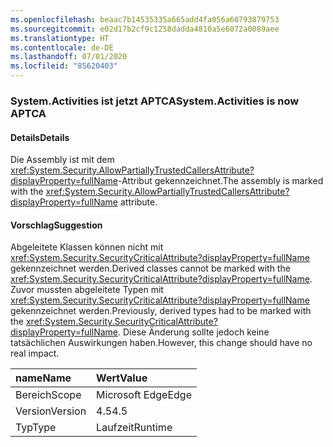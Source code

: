 ```yaml
---
ms.openlocfilehash: beaac7b14535335a665add4fa056a60793879753
ms.sourcegitcommit: e02d17b2cf9c1258dadda4810a5e6072a0089aee
ms.translationtype: HT
ms.contentlocale: de-DE
ms.lasthandoff: 07/01/2020
ms.locfileid: "85620403"
---
```

### <a name="systemactivities-is-now-aptca"></a><span data-ttu-id="eb874-101">System.Activities ist jetzt APTCA</span><span class="sxs-lookup"><span data-stu-id="eb874-101">System.Activities is now APTCA</span></span>

#### <a name="details"></a><span data-ttu-id="eb874-102">Details</span><span class="sxs-lookup"><span data-stu-id="eb874-102">Details</span></span>

<span data-ttu-id="eb874-103">Die Assembly ist mit dem <xref:System.Security.AllowPartiallyTrustedCallersAttribute?displayProperty=fullName>-Attribut gekennzeichnet.</span><span class="sxs-lookup"><span data-stu-id="eb874-103">The assembly is marked with the <xref:System.Security.AllowPartiallyTrustedCallersAttribute?displayProperty=fullName> attribute.</span></span>

#### <a name="suggestion"></a><span data-ttu-id="eb874-104">Vorschlag</span><span class="sxs-lookup"><span data-stu-id="eb874-104">Suggestion</span></span>

<span data-ttu-id="eb874-105">Abgeleitete Klassen können nicht mit <xref:System.Security.SecurityCriticalAttribute?displayProperty=fullName> gekennzeichnet werden.</span><span class="sxs-lookup"><span data-stu-id="eb874-105">Derived classes cannot be marked with the <xref:System.Security.SecurityCriticalAttribute?displayProperty=fullName>.</span></span> <span data-ttu-id="eb874-106">Zuvor mussten abgeleitete Typen mit <xref:System.Security.SecurityCriticalAttribute?displayProperty=fullName> gekennzeichnet werden.</span><span class="sxs-lookup"><span data-stu-id="eb874-106">Previously, derived types had to be marked with the <xref:System.Security.SecurityCriticalAttribute?displayProperty=fullName>.</span></span> <span data-ttu-id="eb874-107">Diese Änderung sollte jedoch keine tatsächlichen Auswirkungen haben.</span><span class="sxs-lookup"><span data-stu-id="eb874-107">However, this change should have no real impact.</span></span>

| <span data-ttu-id="eb874-108">name</span><span class="sxs-lookup"><span data-stu-id="eb874-108">Name</span></span>    | <span data-ttu-id="eb874-109">Wert</span><span class="sxs-lookup"><span data-stu-id="eb874-109">Value</span></span>       |
|:--------|:------------|
| <span data-ttu-id="eb874-110">Bereich</span><span class="sxs-lookup"><span data-stu-id="eb874-110">Scope</span></span>   |<span data-ttu-id="eb874-111">Microsoft Edge</span><span class="sxs-lookup"><span data-stu-id="eb874-111">Edge</span></span>|
|<span data-ttu-id="eb874-112">Version</span><span class="sxs-lookup"><span data-stu-id="eb874-112">Version</span></span>|<span data-ttu-id="eb874-113">4.5</span><span class="sxs-lookup"><span data-stu-id="eb874-113">4.5</span></span>|
|<span data-ttu-id="eb874-114">Typ</span><span class="sxs-lookup"><span data-stu-id="eb874-114">Type</span></span>|<span data-ttu-id="eb874-115">Laufzeit</span><span class="sxs-lookup"><span data-stu-id="eb874-115">Runtime</span></span>|
